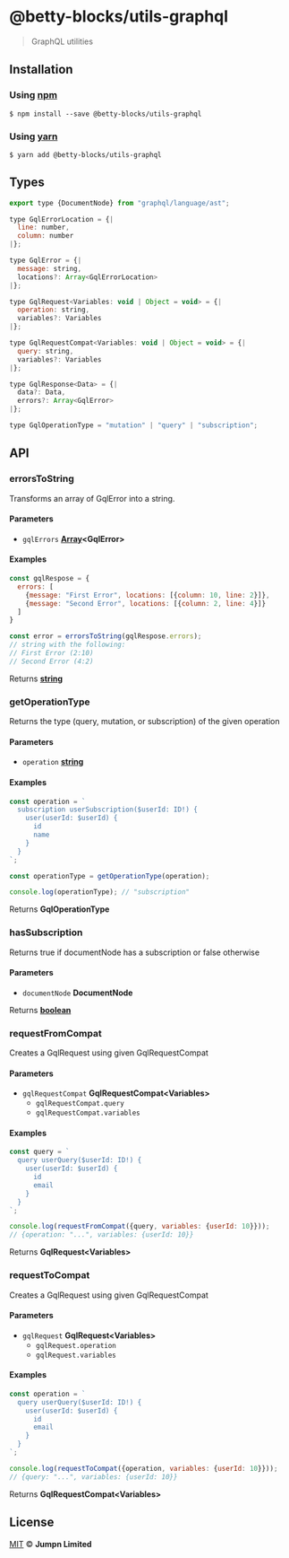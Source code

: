 # @betty-blocks/utils-graphql

> GraphQL utilities

<!-- START doctoc -->

<!-- END doctoc -->

## Installation

### Using [npm](https://docs.npmjs.com/cli/npm)

    $ npm install --save @betty-blocks/utils-graphql

### Using [yarn](https://yarnpkg.com)

    $ yarn add @betty-blocks/utils-graphql

## Types

```javascript
export type {DocumentNode} from "graphql/language/ast";

type GqlErrorLocation = {|
  line: number,
  column: number
|};

type GqlError = {|
  message: string,
  locations?: Array<GqlErrorLocation>
|};

type GqlRequest<Variables: void | Object = void> = {|
  operation: string,
  variables?: Variables
|};

type GqlRequestCompat<Variables: void | Object = void> = {|
  query: string,
  variables?: Variables
|};

type GqlResponse<Data> = {|
  data?: Data,
  errors?: Array<GqlError>
|};

type GqlOperationType = "mutation" | "query" | "subscription";
```

## API

<!-- Generated by documentation.js. Update this documentation by updating the source code. -->

### errorsToString

Transforms an array of GqlError into a string.

#### Parameters

-   `gqlErrors` **[Array](https://developer.mozilla.org/docs/Web/JavaScript/Reference/Global_Objects/Array)&lt;GqlError>** 

#### Examples

```javascript
const gqlRespose = {
  errors: [
    {message: "First Error", locations: [{column: 10, line: 2}]},
    {message: "Second Error", locations: [{column: 2, line: 4}]}
  ]
}

const error = errorsToString(gqlRespose.errors);
// string with the following:
// First Error (2:10)
// Second Error (4:2)
```

Returns **[string](https://developer.mozilla.org/docs/Web/JavaScript/Reference/Global_Objects/String)** 

### getOperationType

Returns the type (query, mutation, or subscription) of the given operation

#### Parameters

-   `operation` **[string](https://developer.mozilla.org/docs/Web/JavaScript/Reference/Global_Objects/String)** 

#### Examples

```javascript
const operation = `
  subscription userSubscription($userId: ID!) {
    user(userId: $userId) {
      id
      name
    }
  }
`;

const operationType = getOperationType(operation);

console.log(operationType); // "subscription"
```

Returns **GqlOperationType** 

### hasSubscription

Returns true if documentNode has a subscription or false otherwise

#### Parameters

-   `documentNode` **DocumentNode** 

Returns **[boolean](https://developer.mozilla.org/docs/Web/JavaScript/Reference/Global_Objects/Boolean)** 

### requestFromCompat

Creates a GqlRequest using given GqlRequestCompat

#### Parameters

-   `gqlRequestCompat` **GqlRequestCompat&lt;Variables>** 
    -   `gqlRequestCompat.query`  
    -   `gqlRequestCompat.variables`  

#### Examples

```javascript
const query = `
  query userQuery($userId: ID!) {
    user(userId: $userId) {
      id
      email
    }
  }
`;

console.log(requestFromCompat({query, variables: {userId: 10}}));
// {operation: "...", variables: {userId: 10}}
```

Returns **GqlRequest&lt;Variables>** 

### requestToCompat

Creates a GqlRequest using given GqlRequestCompat

#### Parameters

-   `gqlRequest` **GqlRequest&lt;Variables>** 
    -   `gqlRequest.operation`  
    -   `gqlRequest.variables`  

#### Examples

```javascript
const operation = `
  query userQuery($userId: ID!) {
    user(userId: $userId) {
      id
      email
    }
  }
`;

console.log(requestToCompat({operation, variables: {userId: 10}}));
// {query: "...", variables: {userId: 10}}
```

Returns **GqlRequestCompat&lt;Variables>** 

## License

[MIT](LICENSE.txt) :copyright: **Jumpn Limited**
